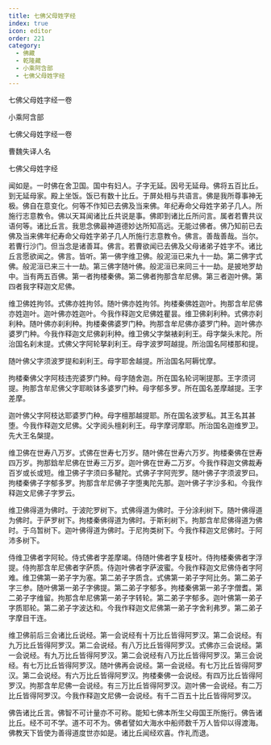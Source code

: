 ```yaml
---
title: 七佛父母姓字经
index: true
icon: editor
order: 221
category:
  - 佛藏
  - 乾隆藏
  - 小乘阿含部
  - 七佛父母姓字经
---
```


七佛父母姓字经一卷  

小乘阿含部  

七佛父母姓字经一卷  

曹魏失译人名  

七佛父母姓字经  

闻如是。一时佛在舍卫国。国中有妇人。子字无延。因号无延母。佛将五百比丘。到无延母家。殿上坐饭。饭已有数十比丘。于屏处相与共语言。佛是我所尊事神无极。佛自在意变化。何等不作知已去佛及当来佛。年纪寿命父母姓字弟子几人。所施行志意教令。佛以天耳闻诸比丘共说是事。佛即到诸比丘所问言。属者若曹共议语何等。诸比丘言。我思念佛最神道德妙达所知高远。无能过佛者。佛乃知前已去佛及当来佛年纪寿命父母姓字弟子几人所施行志意教令。佛言。善哉善哉。当尔。若曹行沙门。但当念是诸善耳。佛言。若曹欲闻已去佛及父母诸弟子姓字不。诸比丘言愿欲闻之。佛言。皆听。第一佛字维卫佛。般泥洹已来九十一劫。第二佛字式佛。般泥洹已来三十一劫。第三佛字随叶佛。般泥洹已来同三十一劫。是披地罗劫中。当有两五百佛。第一者拘楼秦佛。第二佛者拘那含牟尼佛。第三者迦叶佛。第四者我字释迦文尼佛。  

维卫佛姓拘邻。式佛亦姓拘邻。随叶佛亦姓拘邻。拘楼秦佛姓迦叶。拘那含牟尼佛亦姓迦叶。迦叶佛亦姓迦叶。今我作释迦文尼佛姓瞿昙。维卫佛刹利种。式佛亦刹利种。随叶佛亦刹利种。拘楼秦佛婆罗门种。拘那含牟尼佛亦婆罗门种。迦叶佛亦婆罗门种。今我作释迦文尼佛刹利种。维卫佛父字槃裱刹利王。母字槃头末陀。所治国名刹末提。式佛父字阿轮拏刹利王。母字波罗呵越提。所治国名阿楼那和提。  

随叶佛父字须波罗提和刹利王。母字耶舍越提。所治国名阿耨忧摩。  

拘楼秦佛父字阿枝违兜婆罗门种。母字随舍迦。所在国名轮诃唎提那。王字须诃提。拘那含牟尼佛父字耶睒钵多婆罗门种。母字郁多罗。所在国名差摩越提。王字差摩。  

迦叶佛父字阿枝达耶婆罗门种。母字檀那越提耶。所在国名波罗私。其王名其甚堕。今我作释迦文尼佛。父字阅头檀刹利王。母字摩诃摩耶。所治国名迦维罗卫。先大王名槃提。  

维卫佛在世寿八万岁。式佛在世寿七万岁。随叶佛在世寿六万岁。拘楼秦佛在世寿四万岁。拘那鋡牟尼佛在世寿三万岁。迦叶佛在世寿二万岁。今我作释迦文佛裁寿百岁或长或短。维卫佛子字须曰多鞬陀。式佛子字阿兜罗。随叶佛子字须波罗曰。拘楼秦佛子字郁多罗。拘那含牟尼佛子字堕夷陀先那。迦叶佛子字沙多和。今我作释迦文尼佛子字罗云。  

维卫佛得道为佛时。于波陀罗树下。式佛得道为佛时。于分涂利树下。随叶佛得道为佛时。于萨罗树下。拘楼秦佛得道为佛时。于斯利树下。拘那含牟尼佛得道为佛时。于乌暂树下。迦叶佛得道为佛时。于尼拘类树下。今我作释迦文尼佛时。于阿沛多树下。  

侍维卫佛者字阿轮。侍式佛者字差摩竭。侍随叶佛者字复枝叶。侍拘楼秦佛者字浮提。侍拘那含牟尼佛者字萨质。侍迦叶佛者字萨波蜜。今我作释迦文尼佛侍者字阿难。维卫佛第一弟子字为塞。第二弟子字质含。式佛第一弟子字阿比务。第二弟子字三参。随叶佛第一弟子字佛提。第二弟子字郁多。拘楼秦佛第一弟子字僧耆。第二弟子字维留。拘那含牟尼佛第一弟子字转轮。第二弟子字郁多。迦叶佛第一弟子字质耶轮。第二弟子字波达和。今我作释迦文尼佛第一弟子字舍利弗罗。第二弟子字摩目干连。  

维卫佛前后三会诸比丘说经。第一会说经有十万比丘皆得阿罗汉。第二会说经。有九万比丘皆得阿罗汉。第二会说经。有八万比丘皆得阿罗汉。式佛亦三会说经。第一会说经。有九万比丘皆得阿罗汉。第二会说经有八万比丘皆得阿罗汉。第三会说经。有七万比丘皆得阿罗汉。随叶佛再会说经。第一会说经。有七万比丘皆得阿罗汉。第二会说经。有六万比丘皆得阿罗汉。拘楼秦佛一会说经。有四万比丘皆得阿罗汉。拘那含牟尼佛一会说经。有三万比丘皆得阿罗汉。迦叶佛一会说经。有二万比丘皆得阿罗汉。今我作释迦文尼佛一会说经。有千二百五十比丘皆得阿罗汉。  

佛告诸比丘言。佛智不可计量亦不可称。能知七佛本所生父母国王所施行。佛告诸比丘。经不可不学。道不可不为。佛者譬如大海水中船师数千万人皆仰以得渡海。佛教天下皆使为善得道度世亦如是。诸比丘闻经欢喜。作礼而退。  
